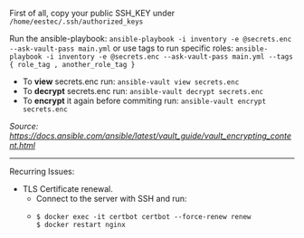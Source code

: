 First of all, copy your public SSH_KEY under `/home/eestec/.ssh/authorized_keys`

Run the ansible-playbook: `ansible-playbook -i inventory -e @secrets.enc --ask-vault-pass main.yml`
or use tags to run specific roles: `ansible-playbook -i inventory -e @secrets.enc --ask-vault-pass main.yml --tags { role_tag , another_role_tag }`

- To **view** secrets.enc run: `ansible-vault view secrets.enc`
- To **decrypt** secrets.enc run: `ansible-vault decrypt secrets.enc`
- To **encrypt** it again before commiting run: `ansible-vault encrypt secrets.enc`

*Source: https://docs.ansible.com/ansible/latest/vault_guide/vault_encrypting_content.html*

---
Recurring Issues:
- TLS Certificate renewal. 
  - Connect to the server with SSH and run:
  - ```
    $ docker exec -it certbot certbot --force-renew renew
    $ docker restart nginx